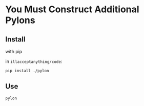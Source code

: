 # You Must Construct Additional Pylons


## Install
with pip

in `illacceptanything/code`:

`pip install ./pylon`


## Use

`pylon`

